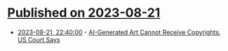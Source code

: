 # [Published on 2023-08-21](index.md)

* [2023-08-21, 22:40:00](https://yro.slashdot.org/story/23/08/21/2057207/ai-generated-art-cannot-receive-copyrights-us-court-says?utm_source=rss1.0mainlinkanon&utm_medium=feed) - [AI-Generated Art Cannot Receive Copyrights, US Court Says](https://yro.slashdot.org/story/23/08/21/2057207/ai-generated-art-cannot-receive-copyrights-us-court-says?utm_source=rss1.0mainlinkanon&utm_medium=feed)
